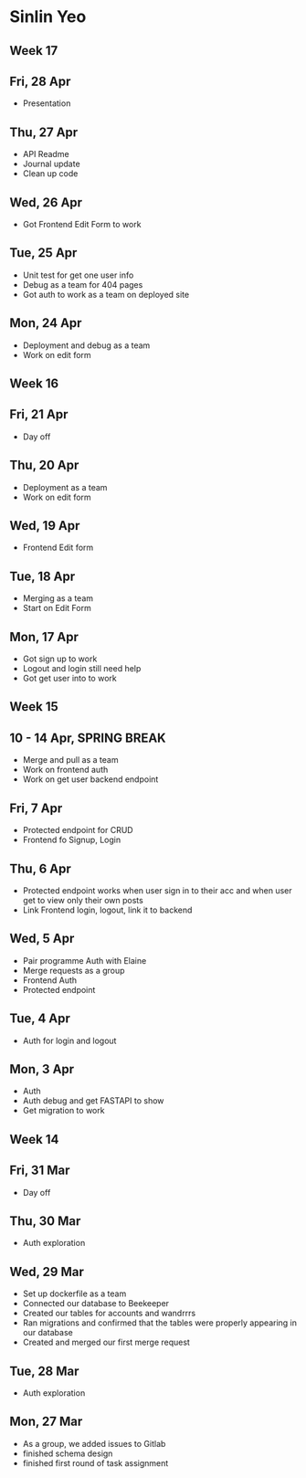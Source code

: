 # Sinlin Yeo

## Week 17

## Fri, 28 Apr

- Presentation

## Thu, 27 Apr

- API Readme
- Journal update
- Clean up code

## Wed, 26 Apr

- Got Frontend Edit Form to work

## Tue, 25 Apr

- Unit test for get one user info
- Debug as a team for 404 pages
- Got auth to work as a team on deployed site

## Mon, 24 Apr

- Deployment and debug as a team
- Work on edit form

## Week 16

## Fri, 21 Apr

- Day off

## Thu, 20 Apr

- Deployment as a team
- Work on edit form

## Wed, 19 Apr

- Frontend Edit form

## Tue, 18 Apr

- Merging as a team
- Start on Edit Form

## Mon, 17 Apr

- Got sign up to work
- Logout and login still need help
- Got get user into to work

## Week 15

## 10 - 14 Apr, SPRING BREAK

- Merge and pull as a team
- Work on frontend auth
- Work on get user backend endpoint

## Fri, 7 Apr

- Protected endpoint for CRUD
- Frontend fo Signup, Login

## Thu, 6 Apr

- Protected endpoint works when user sign in to their acc and when user get to view only their own posts
- Link Frontend login, logout, link it to backend

## Wed, 5 Apr

- Pair programme Auth with Elaine
- Merge requests as a group
- Frontend Auth
- Protected endpoint

## Tue, 4 Apr

- Auth for login and logout

## Mon, 3 Apr

- Auth
- Auth debug and get FASTAPI to show
- Get migration to work

## Week 14

## Fri, 31 Mar

- Day off

## Thu, 30 Mar

- Auth exploration

## Wed, 29 Mar

- Set up dockerfile as a team
- Connected our database to Beekeeper
- Created our tables for accounts and wandrrrs
- Ran migrations and confirmed that the tables were properly appearing in our database
- Created and merged our first merge request

## Tue, 28 Mar

- Auth exploration

## Mon, 27 Mar

- As a group, we added issues to Gitlab
- finished schema design
- finished first round of task assignment
